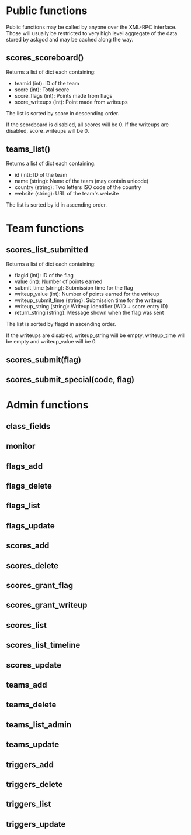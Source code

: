 # Public functions
Public functions may be called by anyone over the XML-RPC interface.
Those will usually be restricted to very high level aggregate of the
data stored by askgod and may be cached along the way.

## scores\_scoreboard()
Returns a list of dict each containing:
 - teamid (int): ID of the team
 - score (int): Total score
 - score\_flags (int): Points made from flags
 - score\_writeups (int): Point made from writeups

The list is sorted by score in descending order.

If the scoreboard is disabled, all scores will be 0.
If the writeups are disabled, score\_writeups will be 0.

## teams\_list()
Returns a list of dict each containing:
 - id (int): ID of the team
 - name (string): Name of the team (may contain unicode)
 - country (string): Two letters ISO code of the country
 - website (string): URL of the team's website

The list is sorted by id in ascending order.

# Team functions
## scores\_list\_submitted
Returns a list of dict each containing:
 - flagid (int): ID of the flag
 - value (int): Number of points earned
 - submit\_time (string): Submission time for the flag
 - writeup\_value (int): Number of points earned for the writeup
 - writeup\_submit\_time (string): Submission time for the writeup
 - writeup\_string (string): Writeup identifier (WID + score entry ID)
 - return\_string (string): Message shown when the flag was sent

The list is sorted by flagid in ascending order.

If the writeups are disabled, writeup\_string will be empty,
writeup\_time will be empty and writeup\_value will be 0.

## scores\_submit(flag)
## scores\_submit\_special(code, flag)

# Admin functions
## class\_fields
## monitor
## flags\_add
## flags\_delete
## flags\_list
## flags\_update
## scores\_add
## scores\_delete
## scores\_grant\_flag
## scores\_grant\_writeup
## scores\_list
## scores\_list\_timeline
## scores\_update
## teams\_add
## teams\_delete
## teams\_list\_admin
## teams\_update
## triggers\_add
## triggers\_delete
## triggers\_list
## triggers\_update
